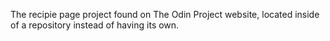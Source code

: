 The recipie page project found on The Odin Project website, located inside of a repository instead of having its own. 